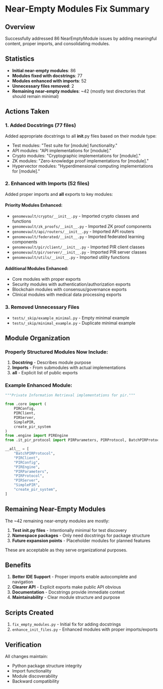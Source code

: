 # Near-Empty Modules Fix Summary

## Overview
Successfully addressed 86 NearEmptyModule issues by adding meaningful content, proper imports, and consolidating modules.

## Statistics
- **Initial near-empty modules**: 86
- **Modules fixed with docstrings**: 77
- **Modules enhanced with imports**: 52
- **Unnecessary files removed**: 2
- **Remaining near-empty modules**: ~42 (mostly test directories that should remain minimal)

## Actions Taken

### 1. Added Docstrings (77 files)
Added appropriate docstrings to all __init__.py files based on their module type:
- Test modules: "Test suite for [module] functionality."
- API modules: "API implementations for [module]."
- Crypto modules: "Cryptographic implementations for [module]."
- ZK modules: "Zero-knowledge proof implementations for [module]."
- Hypervector modules: "Hyperdimensional computing implementations for [module]."

### 2. Enhanced with Imports (52 files)
Added proper imports and __all__ exports to key modules:

#### Priority Modules Enhanced:
- `genomevault/crypto/__init__.py` - Imported crypto classes and functions
- `genomevault/zk_proofs/__init__.py` - Imported ZK proof components
- `genomevault/api/routers/__init__.py` - Imported API routers
- `genomevault/federated/__init__.py` - Imported federated learning components
- `genomevault/pir/client/__init__.py` - Imported PIR client classes
- `genomevault/pir/server/__init__.py` - Imported PIR server classes
- `genomevault/utils/__init__.py` - Imported utility functions

#### Additional Modules Enhanced:
- Core modules with proper exports
- Security modules with authentication/authorization exports
- Blockchain modules with consensus/governance exports
- Clinical modules with medical data processing exports

### 3. Removed Unnecessary Files
- `tests/_skip/example_minimal.py` - Empty minimal example
- `tests/_skip/minimal_example.py` - Duplicate minimal example

## Module Organization

### Properly Structured Modules Now Include:
1. **Docstring** - Describes module purpose
2. **Imports** - From submodules with actual implementations
3. **__all__** - Explicit list of public exports

### Example Enhanced Module:
```python
"""Private Information Retrieval implementations for pir."""

from .core import (
    PIRConfig,
    PIRClient,
    PIRServer,
    SimplePIR,
    create_pir_system
)
from .engine import PIREngine
from .it_pir_protocol import PIRParameters, PIRProtocol, BatchPIRProtocol

__all__ = [
    "BatchPIRProtocol",
    "PIRClient",
    "PIRConfig",
    "PIREngine",
    "PIRParameters",
    "PIRProtocol",
    "PIRServer",
    "SimplePIR",
    "create_pir_system",
]
```

## Remaining Near-Empty Modules
The ~42 remaining near-empty modules are mostly:
1. **Test __init__.py files** - Intentionally minimal for test discovery
2. **Namespace packages** - Only need docstrings for package structure
3. **Future expansion points** - Placeholder modules for planned features

These are acceptable as they serve organizational purposes.

## Benefits
1. **Better IDE Support** - Proper imports enable autocomplete and navigation
2. **Clearer API** - Explicit exports make public API obvious
3. **Documentation** - Docstrings provide immediate context
4. **Maintainability** - Clear module structure and purpose

## Scripts Created
1. `fix_empty_modules.py` - Initial fix for adding docstrings
2. `enhance_init_files.py` - Enhanced modules with proper imports/exports

## Verification
All changes maintain:
- Python package structure integrity
- Import functionality
- Module discoverability
- Backward compatibility

